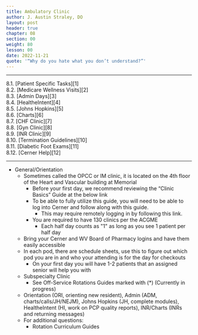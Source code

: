```yaml
---
title: Ambulatory Clinic
author: J. Austin Straley, DO
layout: post
header: true
chapter: 08
section: 00
weight: 80
lesson: 00
date: 2022-11-21
quote: '“Why do you hate what you don’t understand?”'
---
```


<hr>
8.1. [Patient Specific Tasks][1]<br>
8.2. [Medicare Wellness Visits][2]<br>
8.3. [Admin Days][3]<br>
8.4. [HealtheIntent][4]<br>
8.5. [Johns Hopkins][5]<br>
8.6. [Charts][6]<br>
8.7. [CHF Clinic][7]<br>
8.8. [Gyn Clinic][8]<br>
8.9. [INR Clinic][9]<br>
8.10. [Termination Guidelines][10]<br>
8.11. [Diabetic Foot Exams][11]<br>
8.12. [Cerner Help][12]<br>
<hr>

- General/Orientation
	- Sometimes called the OPCC or IM clinic, it is located on the 4th floor of the Heart and Vascular building at Memorial
		- Before your first day, we recommend reviewing the “Clinic Basics” Guide at the below link
		- To be able to fully utilize this guide, you will need to be able to log into Cerner and follow along with this guide.
			- This may require remotely logging in by following this link.
		- You are required to have 130 clinics per the ACGME
			- Each half day counts as "1" as long as you see 1 patient per half day
	- Bring your Cerner and WV Board of Pharmacy logins and have them easily accessible
	- In each pod, there are schedule sheets, use this to figure out which pod you are in and who your attending is for the day for checkouts
		- On your first day you will have 1-2 patients that an assigned senior will help you with
	- Subspecialty Clinic
		- See Off-Service Rotations Guides marked with (*) (Currently in progress)
	- Orientation (ORI, orienting new resident), Admin (ADM, charts/calls/JH/NEJM), Johns Hopkins (JH, complete modules), HealtheIntent (HI, work on PCP quality reports), INR/Charts (INRs and returning messages)
	- For additional questions:
		- Rotation Curriculum Guides 

[1]: /internguidepages/chapter08/1-patient-tasks/
[2]: /internguidepages/chapter08/2-medicare-wellness-visit/
[3]: /internguidepages/chapter08/3-admin-days/
[4]: /internguidepages/chapter08/4-healtheintent/
[5]: /internguidepages/chapter08/5-johnshopkins/
[6]: /internguidepages/chapter08/6-charts/
[7]: /internguidepages/chapter08/7-chf/
[8]: /internguidepages/chapter08/8-gynclinic/
[9]: /internguidepages/chapter08/9-inrclinic/
[10]: /internguidepages/chapter08/10-terminationguidelines/
[11]: /internguidepages/chapter08/11-diabetic-foot-exam/
[12]: /internguidepages/chapter08/12-cerner-help/

